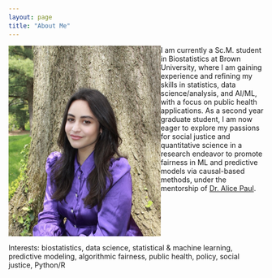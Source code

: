 ```yaml
---
layout: page
title: "About Me"
---
```


<!-- ![](/IMAGES/grad1.jpg) -->

<img src="/IMAGES/grad1.jpg" align="left" width="300"/> <!-- use this (html) for resizing the image -->

I am currently a Sc.M. student in Biostatistics at Brown University, where I am gaining experience and refining my skills in statistics, data science/analysis, and AI/ML, with a focus on public health applications. As a second year graduate student, I am now eager to explore my passions for social justice and quantitative science in a research endeavor to promote fairness in ML and predictive models via causal-based methods, under the mentorship of [Dr. Alice Paul](https://vivo.brown.edu/display/apaul6). 

<br clear="left"/>
 
Interests: biostatistics, data science, statistical & machine learning, predictive modeling, algorithmic fairness, public health, policy, social justice, Python/R


